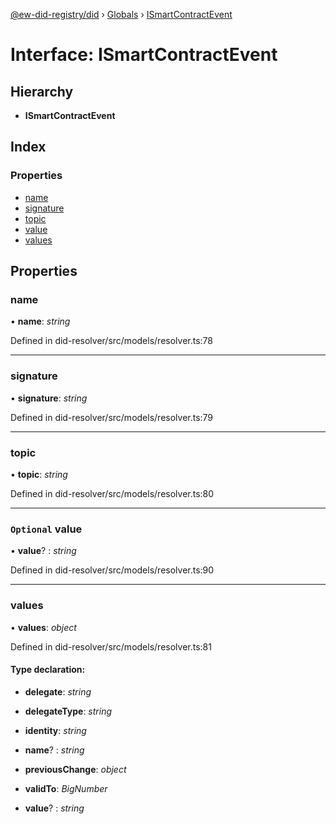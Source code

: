 [@ew-did-registry/did](../README.md) › [Globals](../globals.md) › [ISmartContractEvent](ismartcontractevent.md)

# Interface: ISmartContractEvent

## Hierarchy

* **ISmartContractEvent**

## Index

### Properties

* [name](ismartcontractevent.md#name)
* [signature](ismartcontractevent.md#signature)
* [topic](ismartcontractevent.md#topic)
* [value](ismartcontractevent.md#optional-value)
* [values](ismartcontractevent.md#values)

## Properties

###  name

• **name**: *string*

Defined in did-resolver/src/models/resolver.ts:78

___

###  signature

• **signature**: *string*

Defined in did-resolver/src/models/resolver.ts:79

___

###  topic

• **topic**: *string*

Defined in did-resolver/src/models/resolver.ts:80

___

### `Optional` value

• **value**? : *string*

Defined in did-resolver/src/models/resolver.ts:90

___

###  values

• **values**: *object*

Defined in did-resolver/src/models/resolver.ts:81

#### Type declaration:

* **delegate**: *string*

* **delegateType**: *string*

* **identity**: *string*

* **name**? : *string*

* **previousChange**: *object*

* **validTo**: *BigNumber*

* **value**? : *string*
